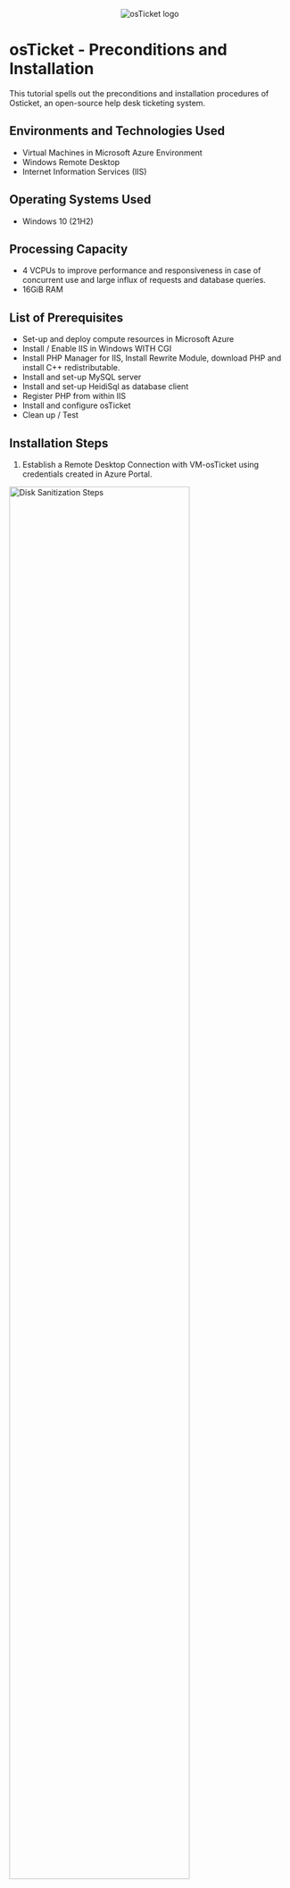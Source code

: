 
<p align="center">
<img src="https://i.imgur.com/Clzj7Xs.png" alt="osTicket logo"/>
</p>

<h1>osTicket - Preconditions and Installation</h1>
This tutorial spells out the preconditions and installation procedures of Osticket, an open-source help desk ticketing system.<br />

<h2>Environments and Technologies Used</h2>

- Virtual Machines in Microsoft Azure Environment
- Windows Remote Desktop
- Internet Information Services (IIS)

<h2>Operating Systems Used </h2>

- Windows 10</b> (21H2)

<h2>Processing Capacity </h2>

- 4 VCPUs to improve performance and responsiveness in case of concurrent use and large influx of requests and database queries.
- 16GiB RAM

<h2>List of Prerequisites</h2>

- Set-up and deploy compute resources in Microsoft Azure
- Install / Enable IIS in Windows WITH CGI
- Install PHP Manager for IIS, Install Rewrite Module, download PHP and install C++ redistributable. 
- Install and set-up MySQL server
- Install and set-up HeidiSql as database client
- Register PHP from within IIS
- Install and configure osTicket
- Clean up / Test

<h2>Installation Steps</h2>

1. Establish a Remote Desktop Connection with VM-osTicket using credentials created in Azure Portal. 
<p>
<img src="https://i.imgur.com/NuNazQS.png" height="80%" width="80%" alt="Disk Sanitization Steps"/>
</p>
</p>
<br />
2. Install and configure IIS. 
</p>
I opened VM-osTicket and enabled IIS with CGI using the following steps: 
</p>
open the Control Panel -> click Programs -> click "turn windows features on or off"
</p>
Locate "Internet Information Services", enable it and expand it, -> expand "World Wide Web Services" -> expand "Application Development Features", find CGI and enable it, then clicked ok. 
<p>
<p>
  <p>
    <p>
<img src="https://i.imgur.com/szxP0CF.png" height="80%" width="80%" alt="Disk Sanitization Steps"/>
</p>
</p>
<br />
<p>
  - Verify IIS installation and configuration by intering local host IP (127.0.0.1) in the address bar. 
 <p>
<img src="https://i.imgur.com/pvHSKv1.png" height="80%" width="80%" alt="Disk Sanitization Steps"/>
</p>
</p>
3. Download and install PHP Manager for IIS
<p>
   - download link (https://drive.google.com/file/d/1RHsNd4eWIOwaNpj3JW4vzzmzNUH86wY_/view?usp=share_link)
<p>
4. Download and install rewrite module 
<p>
<p>
  - dowload link (https://drive.google.com/file/d/1tIK9GZBKj1JyUP87eewxgdNqn9pZmVmY/view?usp=share_link)
</p>

5. Download and install PHP
   - download link (https://drive.google.com/file/d/1snNMtLdCOpMtkCyD4mvl9yOOmvVIp9fP/view?usp=share_link)
<p>
  - create folder in C drive and name it PHP (C:\\PHP)

  <p></p>
- Extract PHP files to C:\\PHP
<p>
  <p>
<img src="https://i.imgur.com/PMi9rbx.png" height="80%" width="80%" alt="Disk Sanitization Steps"/>
</p>
<p>

6. Download and Install MySql database
   <p></p>
   - download link (https://drive.google.com/file/d/1_OWh9p7VQLcrB0q_V7qT8yHl0xo5gv7z/view?usp=share_link ) 
   <p>
   - Create root password
<p>
<img src="https://i.imgur.com/0e5Wdzs.png" height="80%" width="80%" alt="Disk Sanitization Steps"/>
</p>
<p>
   </p>
</p>

7. Download and install VC++ redistributable
   <p></p>
   - download link (https://drive.google.com/file/d/1s1OsGF3-ioO0_9LYizPRiVuIkb3lFJgH/view?usp=share_link) 
<br />

<p>
8. Open IIS as Admin
  <p>
    <p>
  - Register PHP from within IIS 
      <p>
  <p>
<img src="https://i.imgur.com/lyOH8L3.png" height="80%" width="80%" alt="Disk Sanitization Steps"/>
    </p>
  </p>
 - Restart or Stop and Start IIS in to apply changes
 <p>
   <p>
   </p>
 </p>
 
9. Download oSticket
<p>
  <p>
- copy "upload" folder from oSticket downloaded zipfile to C:\inetpub\wwwroot 
    <p>
- rename the folder from "upload" to "oSticket"
<p>
      <p>
10. In IIS admin window, I locate "sites", "oSticket" and then click (Browse*:80(http))
        <p>
          
<img src="https://i.imgur.com/rPMhc6b.png" height="80%" width="80%" alt="Disk Sanitization Steps"/>
</p>
<p>
Now i'm installing/configuring osTicket.
     <p>
          
<img src="https://i.imgur.com/pj76yj1.png" height="80%" width="80%" alt="Disk Sanitization Steps"/>
</p>
</p>
<br />
<p>
I have enabled the recommended extension to allow Osticket to fetcg and process emails
<p>
  <p>
<img src="https://i.imgur.com/wy9yJOQ.png" height="80%" width="80%" alt="Disk Sanitization Steps"/>
</p>
<p>
- locate "ost-sampleconfig.php" in C:\inetpub\wwwroot\oSticket\include and rename it to "ost-config.php"

  <p>
    <p>
I've enabled osTicket to fetch & process email.
</p>
<br />
<br />
11. Install and configure HeidiSql database client
<p>
  - download link (https://www.heidisql.com/installers/HeidiSQL_12.3.0.6589_Setup.exe )
</p>
<p></p>
-	Open heidiSQL
<p></p>
-	Create new session using root/Password1
<p></p>
-	Connect to the session 
<p>
</p>
<p>
  <img src="https://i.imgur.com/PKaBUNZ.png" height="80%" width="80%" alt="Disk Sanitization Steps"/>
</p>

osTicket installation is now complete!
</p>
<br />
